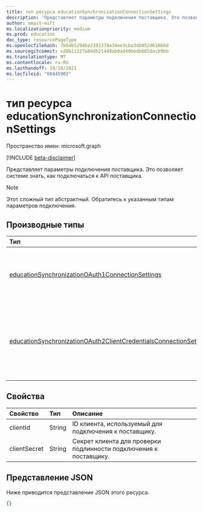```yaml
---
title: тип ресурса educationSynchronizationConnectionSettings
description: 'Представляет параметры подключения поставщика. Это позволяет системе знать, как подключаться к API поставщика. '
author: mmast-msft
ms.localizationpriority: medium
ms.prod: education
doc_type: resourcePageType
ms.openlocfilehash: 7b64b52946e2391378a34ee3cba3db852d61666d
ms.sourcegitcommit: cd8611227a84db21449ab0ad40bedb665dacb9bb
ms.translationtype: MT
ms.contentlocale: ru-RU
ms.lasthandoff: 10/18/2021
ms.locfileid: "60445902"
---
```

# <a name="educationsynchronizationconnectionsettings-resource-type"></a>тип ресурса educationSynchronizationConnectionSettings

Пространство имен: microsoft.graph

[!INCLUDE [beta-disclaimer](../../includes/beta-disclaimer.md)]

Представляет параметры подключения поставщика. Это позволяет системе знать, как подключаться к API поставщика.

> [!NOTE]
> Этот сложный тип абстрактный. Обратитесь к указанным типам параметров подключения.

## <a name="derived-types"></a>Производные типы

| Тип                                                                                                                                      | Описание                                                                   |
| :---------------------------------------------------------------------------------------------------------------------------------------- | :---------------------------------------------------------------------------- |
| [educationSynchronizationOAuth1ConnectionSettings](educationsynchronizationoauth1connectionsettings.md)                                   | Этот тип используется для предоставления параметров подключения OAuth1.                          |
| [educationSynchronizationOAuth2ClientCredentialsConnectionSettings](educationsynchronizationoauth2clientcredentialsconnectionsettings.md) | Используйте этот тип для предоставления параметров подключения КБ OAuth2 для предоставления клиентских учетных данных. |

## <a name="properties"></a>Свойства

| Свойство     | Тип   | Описание                                                   |
| :----------- | :----- | :------------------------------------------------------------ |
| clientId     | String | ID клиента, используемый для подключения к поставщику.                    |
| clientSecret | String | Секрет клиента для проверки подлинности подключения к поставщику. |

## <a name="json-representation"></a>Представление JSON

Ниже приводится представление JSON этого ресурса.

<!-- {
  "blockType": "resource",
   "isAbstract":true,
  "optionalProperties": [

  ],
  "@odata.type": "microsoft.graph.educationSynchronizationConnectionSettings"
}-->

```json
{}
```
